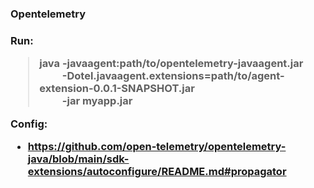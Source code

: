 <h3>Opentelemetry<h3>

**Run**:
>java -javaagent:path/to/opentelemetry-javaagent.jar <br>
      &emsp;&emsp; -Dotel.javaagent.extensions=path/to/agent-extension-0.0.1-SNAPSHOT.jar <br>
      &emsp;&emsp; -jar myapp.jar

**Config**:
 - https://github.com/open-telemetry/opentelemetry-java/blob/main/sdk-extensions/autoconfigure/README.md#propagator